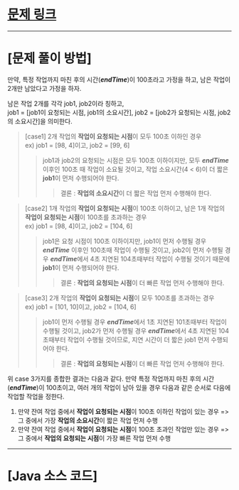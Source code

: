 # [문제 링크](https://school.programmers.co.kr/learn/courses/30/lessons/42627?language=java)

---
# [문제 풀이 방법]
만약, 특정 작업까지 마친 후의 시간(***endTime***)이 100초라고 가정을 하고, 남은 작업이 2개만 남았다고 가정을 하자. 

남은 작업 2개를 각각 job1, job2이라 칭하고,  
job1 = [job1이 요청되는 시점, job1의 소요시간], job2 = [job2가 요청되는 시점, job2의 소요시간]을 의미한다.  


> [case1] 2개 작업의 **작업이 요청되는 시점**이 모두 100초 이하인 경우  
> ex) job1 = [98, 4]이고, job2 = [99, 6]
> > job1과 job2의 요청되는 시점은 모두 100초 이하이지만, 모두 ***endTime*** 이후인 100초 때 작업이 소요될 것이고, 작업 소요시간(4 < 6)이 더 짧은 **job1**이 먼저 수행되어야 한다.
> > > 결론 : **작업의 소요시간**이 더 짧은 작업 먼저 수행해야 한다.

> [case2] 1개 작업의 **작업이 요청되는 시점**이 100초 이하이고, 남은 1개 작업의 **작업이 요청되는 시점**이 100초를 초과하는 경우  
> ex) job1 = [98, 4]이고, job2 = [104, 6]
> > job1은 요청 시점이 100초 이하이지만, job1이 먼저 수행될 경우 ***endTime*** 이후인 100초때 작업이 수행될 것이고, job2이 먼저 수행될 경우 ***endTime***에서 4초 지연된 104초때부터 작업이 수행될 것이기 때문에 **job1**이 먼저 수행되어야 한다.
> > > 결론 : **작업의 요청되는 시점**이 더 빠른 작업 먼저 수행해야 한다.

> [case3] 2개 작업의 **작업이 요청되는 시점**이 모두 100초를 초과하는 경우   
> ex) job1 = [101, 10]이고, job2 = [104, 6]
> > job1이 먼저 수행될 경우 ***endTime***에서 1초 지연된 101초때부터 작업이 수행될 것이고, job2가 먼저 수행될 경우 ***endTime***에서 4초 지연된 104초때부터 작업이 수행될 것이므로, 지연 시간이 더 짧은 job1 먼저 수행되어야 한다.
> > > 결론 : **작업의 요청되는 시점**이 더 빠른 작업 먼저 수행해야 한다.

위 case 3가지를 종합한 결과는 다음과 같다. 
만약 특정 작업까지 마친 후의 시간(***endTime***)이 100초이고, 여러 개의 작업이 남아 있을 경우 다음과 같은 순서로 다음에 작업할 작업을 정한다.
1. 만약 잔여 작업 중에서 **작업이 요청되는 시점**이 100초 이하인 작업이 있는 경우 => 그 중에서 가장 **작업의 소요시간**이 짧은 작업 먼저 수행
2. 만약 잔여 작업 중에서 **작업이 요청되는 시점**이 100초 초과인 작업만 있는 경우 => 그 중에서 **작업의 요청되는 시점**이 가장 빠른 작업 먼저 수행
---
# [Java 소스 코드]
